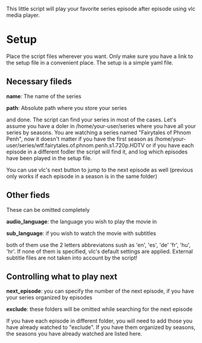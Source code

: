 This little script will play your favorite series episode after episode using vlc media player.

# Setup

Place the script files wherever you want. Only make sure you have a link to the setup file in a convenient place. 
The setup is a simple yaml file.

## Necessary fileds

**name**: The name of the series

**path**: Absolute path where you store your series

and done. The script can find your series in most of the cases. Let's assume you have a doler in /home/your-user/series 
where you have all your series by seasons. You are watching a series named "Fairytales of Phnom Penh", now it doesn't matter
if you have the first season as /home/your-user/series/wtf.fairytales.of.phnom.penh.s1.720p.HDTV or if you have each episode in a 
different fodler the script will find it, and log which episodes have been played in the setup file.

You can use vlc's next button to jump to the next episode as well (previous only works if each episode in a season is in the same 
folder)

## Other  fieds

These can be omitted completely

**audio_language**: the language you wish to play the movie in

**sub_language**: if you wish to watch the movie with subtitles

both of them use the 2 letters abbreviatons sush as 'en', 'es', 'de' 'fr', 'hu', 'hr'. If none of them is specified, vlc's 
default settings are applied. External subtitle files are not taken into account by the script!

## Controlling what to play next

**next_episode**: you can specify the number of the next episode, if you have your series organized by episodes

**exclude**: these folders will be omitted while searching for the next episode

If you have each episode in different folder, you will need to add those you have already watched to "exclude". If you have them organized by seasons, the seasons you have already watched are listed here.
